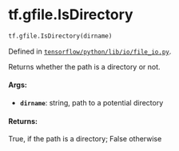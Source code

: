<div itemscope itemtype="http://developers.google.com/ReferenceObject">
<meta itemprop="name" content="tf.gfile.IsDirectory" />
<meta itemprop="path" content="Stable" />
</div>

# tf.gfile.IsDirectory

``` python
tf.gfile.IsDirectory(dirname)
```



Defined in [`tensorflow/python/lib/io/file_io.py`](https://www.tensorflow.org/code/tensorflow/python/lib/io/file_io.py).

Returns whether the path is a directory or not.

#### Args:

* <b>`dirname`</b>: string, path to a potential directory


#### Returns:

True, if the path is a directory; False otherwise